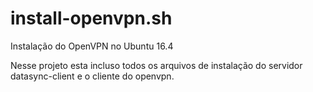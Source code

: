 # install-openvpn.sh
Instalação do OpenVPN no Ubuntu 16.4

Nesse projeto esta incluso todos os arquivos de instalação do servidor datasync-client e o cliente do openvpn.
